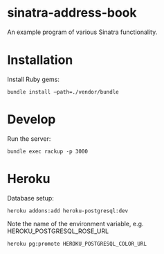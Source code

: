 sinatra-address-book
====================
An example program of various Sinatra functionality.

Installation
============

Install Ruby gems:
```shell
bundle install –path=./vendor/bundle
```

Develop
=======

Run the server:
```shell
bundle exec rackup -p 3000
```

Heroku
======

Database setup:

```shell
heroku addons:add heroku-postgresql:dev
```

Note the name of the environment variable, e.g. HEROKU_POSTGRESQL_ROSE_URL

```shell
heroku pg:promote HEROKU_POSTGRESQL_COLOR_URL
```

